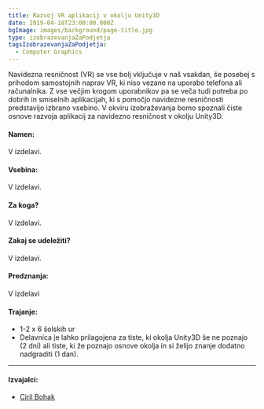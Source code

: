 ```yaml
---
title: Razvoj VR aplikacij v okolju Unity3D
date: 2019-04-18T23:00:00.000Z
bgImage: images/background/page-title.jpg
type: izobrazevanjaZaPodjetja
tagsIzobrazevanjaZaPodjetja:
  - Computer Graphics
---
```

Navidezna resničnost (VR) se vse bolj vključuje v naš vsakdan, še posebej s prihodom samostojnih naprav VR, ki niso vezane na uporabo telefona ali računalnika. Z vse večjim krogom uporabnikov pa se veča tudi potreba po dobrih in smiselnih aplikacijah, ki s pomočjo navidezne resničnosti predstavijo izbrano vsebino. V okviru izobraževanja bomo spoznali čiste osnove razvoja aplikacij za navidezno resničnost v okolju Unity3D.

#### Namen:

V izdelavi.

#### Vsebina:

V izdelavi.

#### Za koga?

V izdelavi.

#### Zakaj se udeležiti?

V izdelavi.

#### Predznanja:

V izdelavi

#### Trajanje:

* 1-2 x 6 šolskih ur
* Delavnica je lahko prilagojena za tiste, ki okolja Unity3D še ne poznajo (2 dni) ali tiste, ki že poznajo osnove okolja in si želijo znanje dodatno nadgraditi (1 dan).

- - -

#### Izvajalci:

* [Ciril Bohak](/izvajalci/ciril-bohak/)
